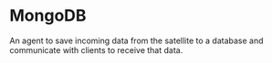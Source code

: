 # MongoDB

An agent to save incoming data from the satellite to a database and communicate with clients to receive that data.
